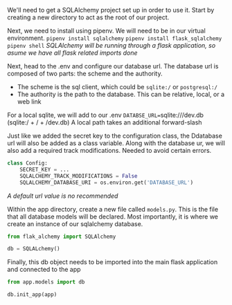 We'll need to get a SQLAlchemy project set up in order to use it. Start by creating a new directory to act as the root of our project.

Next, we need to install using pipenv. We will need to be in our virtual environment.
`pipenv install sqlalchemy`
`pipenv install flask_sqlalchemy`
`pipenv shell`
*SQLAlchemy will be running through a flask application, so asume we have all flask related imports done*

Next, head to the .env and configure our database url. The database url is composed of two parts: the scheme and the authority. 
- The scheme is the sql client, which could be `sqlite:/` or `postgresql:/` 
- The authority is the path to the database. This can be relative, local, or a web link

For a local sqlite, we will add to our .env 
`DATABSE_URL=`sqlite:///dev.db
(sqlite:/ + / + /dev.db)
A local path takes an additional forward-slash

Just like we added the secret key to the configuration class, the Ddatabase url will also be added as a class variable.
Along with the database ur, we will also add a required track modifications. Needed to avoid certain errors.
```py
class Config:
	SECRET_KEY = ...
	SQLALCHEMY_TRACK_MODIFICATIONS = False
	SQLALCHEMY_DATABASE_URI = os.environ.get('DATABASE_URL')
```
*A default url value is no recommended*

Within the app directory, create a new file called `models.py`. This is the file that all database models will be declared. Most importantly, it is where we create an instance of our sqlalchemy database.
```py
from flak_alchemy import SQLAlchemy

db = SQLALchemy()
```

Finally, this db object needs to be imported into the main flask application and connected to the app
```py
from app.models import db

db.init_app(app)
```